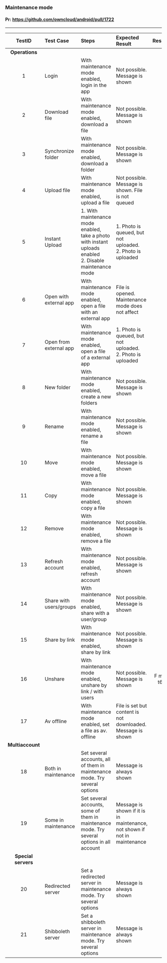 ###  Maintenance mode 

#### Pr: https://github.com/owncloud/android/pull/1722 


---

 
| TestID | Test Case | Steps | Expected Result | Result | Related Comment |
| :----: | :-------- | :---- | :-------------- | :----: | :-------------- |
|**Operations**|||||||
| 1 | Login | With maintenance mode enabled, login in the app | Not possible. Message is shown |  |  |
| 2 | Download file| With maintenance mode enabled, download a file | Not possible. Message is shown |  |  |
| 3 | Synchronize folder| With maintenance mode enabled, download a folder | Not possible. Message is shown |  |  |
| 4 | Upload file| With maintenance mode enabled, upload a file | Not possible. Message is shown. File is not queued | |  |
| 5 | Instant Upload | 1. With maintenance mode enabled, take a photo with instant uploads enabled<br> 2. Disable maintenance mode| 1. Photo is queued, but not uploaded.<br>2. Photo is uploaded | |  |
| 6 | Open with external app | With maintenance mode enabled, open a file with an external app  | File is opened. Maintenance mode does not affect 
| 7 | Open from external app | With maintenance mode enabled, open a file of a external app  | 1. Photo is queued, but not uploaded.<br>2. Photo is uploaded |  |  |
| 8 | New folder | With maintenance mode enabled, create a new folders | Not possible. Message is shown | |  |
| 9 | Rename | With maintenance mode enabled, rename a file | Not possible. Message is shown | |  |
| 10 | Move | With maintenance mode enabled, move a file | Not possible. Message is shown | |  |
| 11 | Copy | With maintenance mode enabled, copy a file | Not possible. Message is shown | |  |
| 12 | Remove | With maintenance mode enabled, remove a file | Not possible. Message is shown ||  |
| 13 | Refresh account | With maintenance mode enabled, refresh account | Not possible. Message is shown ||  |
| 14 | Share with users/groups | With maintenance mode enabled, share with a user/group | Not possible. Message is shown ||  |
| 15 | Share by link | With maintenance mode enabled, share by link | Not possible. Message is shown | |  |
| 16 | Unshare | With maintenance mode enabled, unshare by link / with users | Not possible. Message is shown | F m7 t6| File is removed from file list |
| 17 | Av offline | With maintenance mode enabled, set a file as av. offline | File is set but content is not downloaded. Message is shown |  |  |
|**Multiaccount**|||||||
| 18 | Both in maintenance | Set several accounts, all of them in maintenance mode. Try several options | Message is always shown | |  |
| 19 | Some in maintenance | Set several accounts, some of them in maintenance mode. Try several options in all account | Message is shown if it is in maintenance, not shown if not in maintenance |  |  |
|**Special servers**|||||||
| 20 | Redirected server | Set a redirected server in maintenance mode. Try several options | Message is always shown |  |  |
| 21 | Shibboleth server | Set a shibboleth server in maintenance mode. Try several options | Message is always shown |  |  |